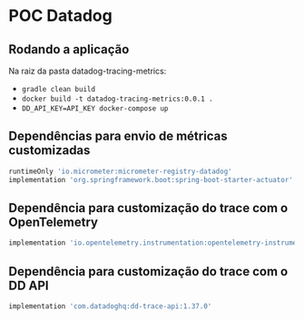 # POC Datadog

## Rodando a aplicação

Na raiz da pasta datadog-tracing-metrics:

- `gradle clean build`
- `docker build -t datadog-tracing-metrics:0.0.1 .`
- `DD_API_KEY=API_KEY docker-compose up`

## Dependências para envio de métricas customizadas

```groovy
runtimeOnly 'io.micrometer:micrometer-registry-datadog'
implementation 'org.springframework.boot:spring-boot-starter-actuator'
```

## Dependência para customização do trace com o OpenTelemetry

```groovy
implementation 'io.opentelemetry.instrumentation:opentelemetry-instrumentation-annotations:2.5.0'
```

## Dependência para customização do trace com o DD API

```groovy
implementation 'com.datadoghq:dd-trace-api:1.37.0'
```
